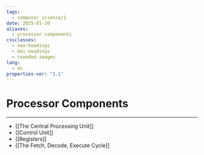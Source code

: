 ```yaml
---
tags:
  - computer_science/1
date: 2025-01-30
aliases:
  - processor components
cssclasses:
  - neo-headings
  - bai-headings
  - rounded-images
lang:
  - en
properties-ver: "1.1"
---
```

# Processor Components

***
- [[The Central Processing Unit]]
- [[Control Unit]]
- [[Registers]]
- [[The Fetch, Decode, Execute Cycle]]